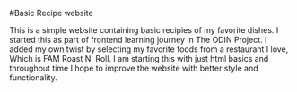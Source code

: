 #Basic Recipe website

This is a simple website containing basic recipies of my favorite dishes. I started this as part of frontend learning journey in The ODIN Project.
I added my own twist by selecting my favorite foods from a restaurant I love, Which is FAM Roast N' Roll.
I am starting this with just html basics and throughout time I hope to improve the website with better style and functionality.
